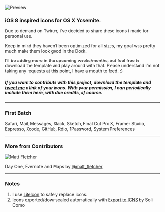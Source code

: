 ![Preview](https://raw.githubusercontent.com/mmarfil/yoios/master/preview.png)

### iOS 8 inspired icons for OS X Yosemite.

Due to demand on Twitter, I’ve decided to share these icons I made for personal use.

Keep in mind they haven’t been optimized for all sizes, my goal was pretty much make them look good in the Dock.

I’ll be adding more in the upcoming weeks/months, but feel free to download the template and play around with that. Please understand I’m not taking any requests at this point, I have a mouth to feed. :)

##### If you want to contribute with this project, download the template and [tweet me](http://twitter.com/marcelomarfil) a link of your icons. With your permission, I can periodically include them here, with due credits, of course.

---

### First Batch

Safari, Mail, Messages, Slack, Sketch, Final Cut Pro X, Framer Studio, Espresso, Xcode, GitHub, Rdio, 1Password, System Preferences

---

### More from Contributors

![Matt Fletcher](https://raw.githubusercontent.com/mmarfil/yoios/master/Previews/matt_fletcher_1.png)

Day One, Evernote and Maps by [@matt_fletcher](http://twitter.com/matt_fletcher)

---

### Notes

1. I use [LiteIcon](http://www.freemacsoft.net/liteicon/) to safely replace icons.
2. Icons exported/downscaled automatically with [Export to ICNS](https://github.com/solicomo/export-to-icns) by Soli Como
